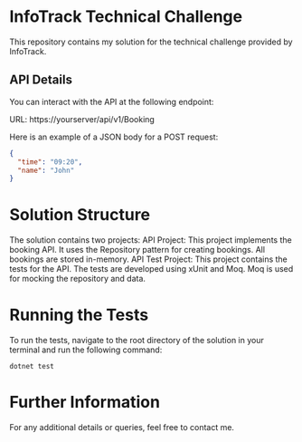 # InfoTrack Technical Challenge

This repository contains my solution for the technical challenge provided by InfoTrack.

## API Details

You can interact with the API at the following endpoint:


URL: https://yourserver/api/v1/Booking

Here is an example of a JSON body for a POST request:

```json
{
  "time": "09:20",
  "name": "John"
}
```

# Solution Structure
The solution contains two projects:
API Project: This project implements the booking API. It uses the Repository pattern for creating bookings. All bookings are stored in-memory.
API Test Project: This project contains the tests for the API. The tests are developed using xUnit and Moq. Moq is used for mocking the repository and data.

# Running the Tests
To run the tests, navigate to the root directory of the solution in your terminal and run the following command:
```console
dotnet test
```

# Further Information
For any additional details or queries, feel free to contact me.

